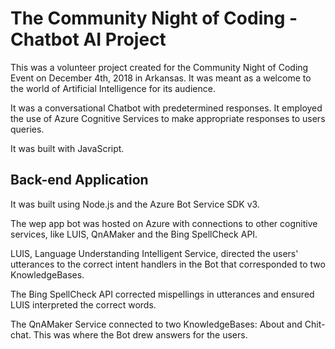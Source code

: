 # The Community Night of Coding - Chatbot AI Project

This was a volunteer project created for the Community Night of Coding Event on December 4th, 2018 in Arkansas.
It was meant as a welcome to the world of Artificial Intelligence for its audience.

It was a conversational Chatbot with predetermined responses. It employed the use of Azure Cognitive Services to make appropriate responses to users queries.

It was built with JavaScript.


## Back-end Application

It was built using Node.js and the Azure Bot Service SDK v3.

The wep app bot was hosted on Azure with connections to other cognitive services, like LUIS, QnAMaker and the Bing SpellCheck API.

LUIS, Language Understanding Intelligent Service, directed the users' utterances to the correct intent handlers in the Bot that corresponded to two KnowledgeBases.

The Bing SpellCheck API corrected mispellings in utterances and ensured LUIS interpreted the correct words.

The QnAMaker Service connected to two KnowledgeBases: About and Chit-chat. This was where the Bot drew answers for the users. 




